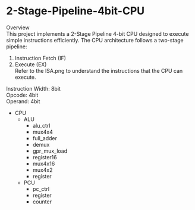 # 2-Stage-Pipeline-4bit-CPU

Overview  
This project implements a 2-Stage Pipeline 4-bit CPU designed to execute simple instructions efficiently. The CPU architecture follows a two-stage pipeline:  

1. Instruction Fetch (IF)  
2. Execute (EX)  
Refer to the ISA.png to understand the instructions that the CPU can execute.  

Instruction Width: 8bit  
Opcode: 4bit  
Operand: 4bit  

- CPU
  - ALU
    - alu_ctrl
    - mux4x4
    - full_adder
    - demux
    - gpr_mux_load
    - register16
    - mux4x16
    - mux4x2
    - register
  - PCU
    - pc_ctrl
    - register
    - counter
